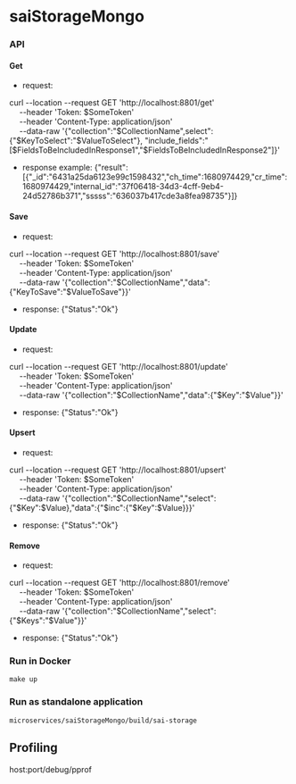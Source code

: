 # saiStorageMongo

### API
#### Get
- request:

curl --location --request GET 'http://localhost:8801/get' \
&emsp;    --header 'Token: $SomeToken' \
&emsp;    --header 'Content-Type: application/json' \
&emsp;    --data-raw '{"collection":"$CollectionName",select":{"$KeyToSelect":"$ValueToSelect"}, "include_fields":"[$FieldsToBeIncludedInResponse1","$FieldsToBeIncludedInResponse2"]}'

- response example: {"result":[{"_id":"6431a25da6123e99c1598432","ch_time":1680974429,"cr_time":1680974429,"internal_id":"37f06418-34d3-4cff-9eb4-24d52786b371","sssss":"636037b417cde3a8fea98735"}]}

#### Save
- request:

curl --location --request GET 'http://localhost:8801/save' \
&emsp;    --header 'Token: $SomeToken' \
&emsp;    --header 'Content-Type: application/json' \
&emsp;    --data-raw '{"collection":"$CollectionName","data":{"KeyToSave":"$ValueToSave"}}'

- response: {"Status":"Ok"} 

#### Update
- request:

curl --location --request GET 'http://localhost:8801/update' \
&emsp;    --header 'Token: $SomeToken' \
&emsp;    --header 'Content-Type: application/json' \
&emsp;    --data-raw '{"collection":"$CollectionName","data":{"$Key":"$Value"}}'

- response: {"Status":"Ok"} 


#### Upsert
- request:

curl --location --request GET 'http://localhost:8801/upsert' \
&emsp;    --header 'Token: $SomeToken' \
&emsp;    --header 'Content-Type: application/json' \
&emsp;    --data-raw '{"collection":"$CollectionName","select":{"$Key":$Value},"data":{"$inc":{"$Key":$Value}}}'

- response: {"Status":"Ok"} 

#### Remove
- request:

curl --location --request GET 'http://localhost:8801/remove' \
&emsp;    --header 'Token: $SomeToken' \
&emsp;    --header 'Content-Type: application/json' \
&emsp;    --data-raw '{"collection":"$CollectionName","select":{"$Keys":"$Value"}}'

- response: {"Status":"Ok"} 

### Run in Docker
`make up`

### Run as standalone application
`microservices/saiStorageMongo/build/sai-storage` 


## Profiling
 host:port/debug/pprof
